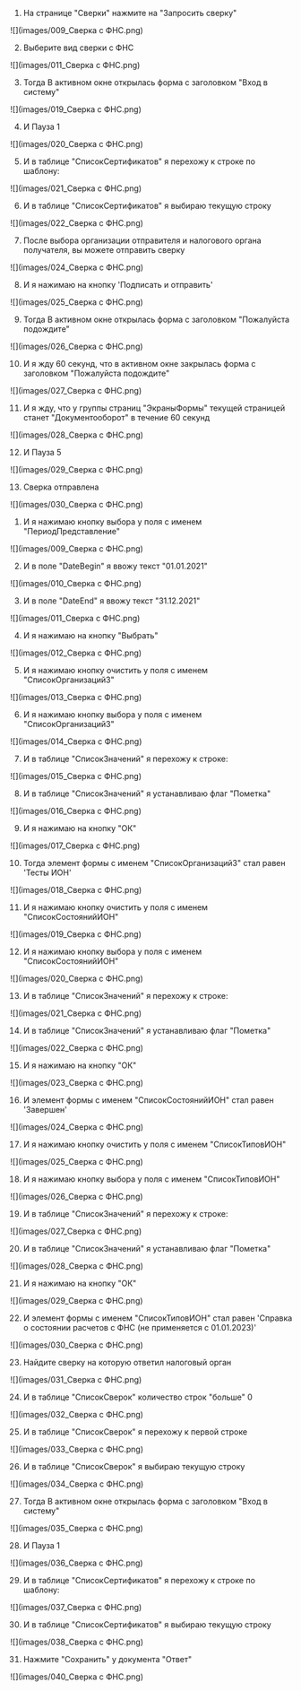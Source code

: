 
001. На странице "Сверки" нажмите на "Запросить сверку"

![](images/009_Сверка с ФНС.png)

002. Выберите вид сверки с ФНС

![](images/011_Сверка с ФНС.png)

003. Тогда В активном окне открылась форма с заголовком "Вход в систему"

![](images/019_Сверка с ФНС.png)

004. И Пауза 1

![](images/020_Сверка с ФНС.png)

005. И в таблице "СписокСертификатов" я перехожу к строке по шаблону:

![](images/021_Сверка с ФНС.png)

006. И в таблице "СписокСертификатов" я выбираю текущую строку

![](images/022_Сверка с ФНС.png)

007. После выбора организации отправителя и налогового органа получателя, вы можете отправить сверку

![](images/024_Сверка с ФНС.png)

008. И я нажимаю на кнопку 'Подписать и отправить'

![](images/025_Сверка с ФНС.png)

009. Тогда В активном окне открылась форма с заголовком "Пожалуйста подождите"

![](images/026_Сверка с ФНС.png)

010. И я жду 60 секунд, что в активном окне закрылась форма с заголовком "Пожалуйста подождите"

![](images/027_Сверка с ФНС.png)

011. И я жду, что у группы страниц "ЭкраныФормы" текущей страницей станет "Документооборот" в течение 60 секунд

![](images/028_Сверка с ФНС.png)

012. И Пауза 5

![](images/029_Сверка с ФНС.png)

013. Сверка отправлена

![](images/030_Сверка с ФНС.png)

001. И я нажимаю кнопку выбора у поля с именем "ПериодПредставление"

![](images/009_Сверка с ФНС.png)

002. И в поле "DateBegin" я ввожу текст "01.01.2021"

![](images/010_Сверка с ФНС.png)

003. И в поле "DateEnd" я ввожу текст "31.12.2021"

![](images/011_Сверка с ФНС.png)

004. И я нажимаю на кнопку "Выбрать"

![](images/012_Сверка с ФНС.png)

005. И я нажимаю кнопку очистить у поля с именем "СписокОрганизаций3"

![](images/013_Сверка с ФНС.png)

006. И я нажимаю кнопку выбора у поля с именем "СписокОрганизаций3"

![](images/014_Сверка с ФНС.png)

007. И в таблице "СписокЗначений" я перехожу к строке:

![](images/015_Сверка с ФНС.png)

008. И в таблице "СписокЗначений" я устанавливаю флаг "Пометка"

![](images/016_Сверка с ФНС.png)

009. И я нажимаю на кнопку "ОК"

![](images/017_Сверка с ФНС.png)

010. Тогда элемент формы с именем "СписокОрганизаций3" стал равен 'Тесты ИОН'

![](images/018_Сверка с ФНС.png)

011. И я нажимаю кнопку очистить у поля с именем "СписокСостоянийИОН"

![](images/019_Сверка с ФНС.png)

012. И я нажимаю кнопку выбора у поля с именем "СписокСостоянийИОН"

![](images/020_Сверка с ФНС.png)

013. И в таблице "СписокЗначений" я перехожу к строке:

![](images/021_Сверка с ФНС.png)

014. И в таблице "СписокЗначений" я устанавливаю флаг "Пометка"

![](images/022_Сверка с ФНС.png)

015. И я нажимаю на кнопку "ОК"

![](images/023_Сверка с ФНС.png)

016. И элемент формы с именем "СписокСостоянийИОН" стал равен 'Завершен'

![](images/024_Сверка с ФНС.png)

017. И я нажимаю кнопку очистить у поля с именем "СписокТиповИОН"

![](images/025_Сверка с ФНС.png)

018. И я нажимаю кнопку выбора у поля с именем "СписокТиповИОН"

![](images/026_Сверка с ФНС.png)

019. И в таблице "СписокЗначений" я перехожу к строке:

![](images/027_Сверка с ФНС.png)

020. И в таблице "СписокЗначений" я устанавливаю флаг "Пометка"

![](images/028_Сверка с ФНС.png)

021. И я нажимаю на кнопку "ОК"

![](images/029_Сверка с ФНС.png)

022. И элемент формы с именем "СписокТиповИОН" стал равен 'Справка о состоянии расчетов с ФНС (не применяется с 01.01.2023)'

![](images/030_Сверка с ФНС.png)

023. Найдите сверку на которую ответил налоговый орган

![](images/031_Сверка с ФНС.png)

024. И в таблице "СписокСверок" количество строк "больше" 0

![](images/032_Сверка с ФНС.png)

025. И в таблице "СписокСверок" я перехожу к первой строке

![](images/033_Сверка с ФНС.png)

026. И в таблице "СписокСверок" я выбираю текущую строку

![](images/034_Сверка с ФНС.png)

027. Тогда В активном окне открылась форма с заголовком "Вход в систему"

![](images/035_Сверка с ФНС.png)

028. И Пауза 1

![](images/036_Сверка с ФНС.png)

029. И в таблице "СписокСертификатов" я перехожу к строке по шаблону:

![](images/037_Сверка с ФНС.png)

030. И в таблице "СписокСертификатов" я выбираю текущую строку

![](images/038_Сверка с ФНС.png)

031. Нажмите "Сохранить" у документа "Ответ"

![](images/040_Сверка с ФНС.png)
